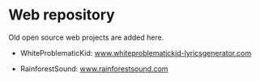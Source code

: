 # Web repository

Old open source web projects are added here.

- WhiteProblematicKid: www.whiteproblematickid-lyricsgenerator.com

- RainforestSound: www.rainforestsound.com
